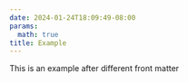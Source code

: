 ```yaml
---
date: 2024-01-24T18:09:49-08:00
params:
  math: true
title: Example
---
```


This is an example after different front matter
